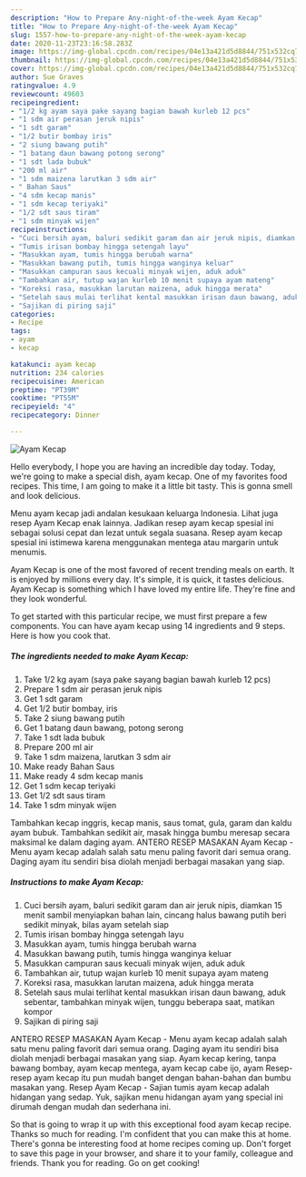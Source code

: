 ```yaml
---
description: "How to Prepare Any-night-of-the-week Ayam Kecap"
title: "How to Prepare Any-night-of-the-week Ayam Kecap"
slug: 1557-how-to-prepare-any-night-of-the-week-ayam-kecap
date: 2020-11-23T23:16:58.283Z
image: https://img-global.cpcdn.com/recipes/04e13a421d5d8844/751x532cq70/ayam-kecap-foto-resep-utama.jpg
thumbnail: https://img-global.cpcdn.com/recipes/04e13a421d5d8844/751x532cq70/ayam-kecap-foto-resep-utama.jpg
cover: https://img-global.cpcdn.com/recipes/04e13a421d5d8844/751x532cq70/ayam-kecap-foto-resep-utama.jpg
author: Sue Graves
ratingvalue: 4.9
reviewcount: 49603
recipeingredient:
- "1/2 kg ayam saya pake sayang bagian bawah kurleb 12 pcs"
- "1 sdm air perasan jeruk nipis"
- "1 sdt garam"
- "1/2 butir bombay iris"
- "2 siung bawang putih"
- "1 batang daun bawang potong serong"
- "1 sdt lada bubuk"
- "200 ml air"
- "1 sdm maizena larutkan 3 sdm air"
- " Bahan Saus"
- "4 sdm kecap manis"
- "1 sdm kecap teriyaki"
- "1/2 sdt saus tiram"
- "1 sdm minyak wijen"
recipeinstructions:
- "Cuci bersih ayam, baluri sedikit garam dan air jeruk nipis, diamkan 15 menit sambil menyiapkan bahan lain, cincang halus bawang putih beri sedikit minyak, bilas ayam setelah siap"
- "Tumis irisan bombay hingga setengah layu"
- "Masukkan ayam, tumis hingga berubah warna"
- "Masukkan bawang putih, tumis hingga wanginya keluar"
- "Masukkan campuran saus kecuali minyak wijen, aduk aduk"
- "Tambahkan air, tutup wajan kurleb 10 menit supaya ayam mateng"
- "Koreksi rasa, masukkan larutan maizena, aduk hingga merata"
- "Setelah saus mulai terlihat kental masukkan irisan daun bawang, aduk sebentar, tambahkan minyak wijen, tunggu beberapa saat, matikan kompor"
- "Sajikan di piring saji"
categories:
- Recipe
tags:
- ayam
- kecap

katakunci: ayam kecap 
nutrition: 234 calories
recipecuisine: American
preptime: "PT39M"
cooktime: "PT55M"
recipeyield: "4"
recipecategory: Dinner

---
```



![Ayam Kecap](https://img-global.cpcdn.com/recipes/04e13a421d5d8844/751x532cq70/ayam-kecap-foto-resep-utama.jpg)

Hello everybody, I hope you are having an incredible day today. Today, we're going to make a special dish, ayam kecap. One of my favorites food recipes. This time, I am going to make it a little bit tasty. This is gonna smell and look delicious.

Menu ayam kecap jadi andalan kesukaan keluarga Indonesia. Lihat juga resep Ayam Kecap enak lainnya. Jadikan resep ayam kecap spesial ini sebagai solusi cepat dan lezat untuk segala suasana. Resep ayam kecap spesial ini istimewa karena menggunakan mentega atau margarin untuk menumis.

Ayam Kecap is one of the most favored of recent trending meals on earth. It is enjoyed by millions every day. It's simple, it is quick, it tastes delicious. Ayam Kecap is something which I have loved my entire life. They're fine and they look wonderful.


To get started with this particular recipe, we must first prepare a few components. You can have ayam kecap using 14 ingredients and 9 steps. Here is how you cook that.

<!--inarticleads1-->

##### The ingredients needed to make Ayam Kecap:

1. Take 1/2 kg ayam (saya pake sayang bagian bawah kurleb 12 pcs)
1. Prepare 1 sdm air perasan jeruk nipis
1. Get 1 sdt garam
1. Get 1/2 butir bombay, iris
1. Take 2 siung bawang putih
1. Get 1 batang daun bawang, potong serong
1. Take 1 sdt lada bubuk
1. Prepare 200 ml air
1. Take 1 sdm maizena, larutkan 3 sdm air
1. Make ready  Bahan Saus
1. Make ready 4 sdm kecap manis
1. Get 1 sdm kecap teriyaki
1. Get 1/2 sdt saus tiram
1. Take 1 sdm minyak wijen


Tambahkan kecap inggris, kecap manis, saus tomat, gula, garam dan kaldu ayam bubuk. Tambahkan sedikit air, masak hingga bumbu meresap secara maksimal ke dalam daging ayam. ANTERO RESEP MASAKAN Ayam Kecap - Menu ayam kecap adalah salah satu menu paling favorit dari semua orang. Daging ayam itu sendiri bisa diolah menjadi berbagai masakan yang siap. 

<!--inarticleads2-->

##### Instructions to make Ayam Kecap:

1. Cuci bersih ayam, baluri sedikit garam dan air jeruk nipis, diamkan 15 menit sambil menyiapkan bahan lain, cincang halus bawang putih beri sedikit minyak, bilas ayam setelah siap
1. Tumis irisan bombay hingga setengah layu
1. Masukkan ayam, tumis hingga berubah warna
1. Masukkan bawang putih, tumis hingga wanginya keluar
1. Masukkan campuran saus kecuali minyak wijen, aduk aduk
1. Tambahkan air, tutup wajan kurleb 10 menit supaya ayam mateng
1. Koreksi rasa, masukkan larutan maizena, aduk hingga merata
1. Setelah saus mulai terlihat kental masukkan irisan daun bawang, aduk sebentar, tambahkan minyak wijen, tunggu beberapa saat, matikan kompor
1. Sajikan di piring saji


ANTERO RESEP MASAKAN Ayam Kecap - Menu ayam kecap adalah salah satu menu paling favorit dari semua orang. Daging ayam itu sendiri bisa diolah menjadi berbagai masakan yang siap. Ayam kecap kering, tanpa bawang bombay, ayam kecap mentega, ayam kecap cabe ijo, ayam Resep-resep ayam kecap itu pun mudah banget dengan bahan-bahan dan bumbu masakan yang. Resep Ayam Kecap - Sajian tumis ayam kecap adalah hidangan yang sedap. Yuk, sajikan menu hidangan ayam yang special ini dirumah dengan mudah dan sederhana ini. 

So that is going to wrap it up with this exceptional food ayam kecap recipe. Thanks so much for reading. I'm confident that you can make this at home. There's gonna be interesting food at home recipes coming up. Don't forget to save this page in your browser, and share it to your family, colleague and friends. Thank you for reading. Go on get cooking!
